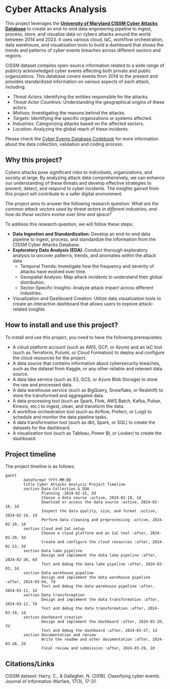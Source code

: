 # Cyber Attacks Analysis

This project leverages the [**University of Maryland CISSM Cyber Attacks Database**](https://cissm.liquifiedapps.com/) to create an end-to-end data engineering pipeline to ingest, process, store, and visualize data on cybers attacks around the world between 2014 and 2023. It uses various cloud, IaC, workflow orchestration, data warehouse, and visualization tools to build a dashboard that shows the trends and patterns of cyber events breaches across different sectors and regions.

CISSM dataset compiles open-source information related to a wide range of publicly acknowledged cyber events affecting both private and public organizations. This database covers events from 2014 to the present and provides standardized information on various aspects of each attack, including:

- *Threat Actors*: Identifying the entities responsible for the attacks.
- *Threat Actor Countries*: Understanding the geographical origins of these actors.
- *Motives*: Investigating the reasons behind the attacks.
- *Targets*: Identifying the specific organizations or systems affected.
- *Industries*: Categorizing attacks based on the affected sectors.
- *Location*: Analyzing the global reach of these incidents.

Please check the [Cyber Events Database Codebook](https://cissm.umd.edu/sites/default/files/2023-03/Cyber%20Events%20Database%20Codebook.pdf) for more information about the data collection, validation and coding process.


## Why this project?
Cybers attacks pose significant risks to individuals, organizations, and society at large. By analyzing attack data comprehensively, we can enhance our understanding of these threats and develop effective strategies to prevent, detect, and respond to cyber incidents. The insights gained from this project will contribute to a safer digital environment.

The project aims to answer the following research question: *What are the common attack vectors used by threat actors in different industries, and how do these vectors evolve over time and space?*

To address this research question, we will follow these steps:
- **Data Ingestion and Standardization**: Develop an end-to-end data pipeline to ingest, process, and standardize the information from the CISSM Cyber Attacks Database.
- **Exploratory Data Analysis (EDA)**: Conduct thorough exploratory analysis to uncover patterns, trends, and anomalies within the attack data
   - Temporal Trends: Investigate how the frequency and severity of attacks have evolved over time.
   - Geospatial Analysis: Map attack incidents to understand their global distribution.
   - Sector-Specific Insights: Analyze attack impact across different industries.
- Visualization and Dashboard Creation: Utilize data visualization tools to create an interactive dashboard that allows users to explore attack-related insights

## How to install and use this project?
To install and use this project, you need to have the following prerequisites:

- A cloud platform account (such as AWS, GCP, or Azure) and an IaC tool (such as Terraform, Pulumi, or Cloud Formation) to deploy and configure the cloud resources for the project.
- A data source that contains information about cybersecurity breaches, such as the dataset from Kaggle, or any other reliable and relevant data source.
- A data lake service (such as S3, GCS, or Azure Blob Storage) to store the raw and processed data.
- A data warehouse service (such as BigQuery, Snowflake, or Redshift) to store the transformed and aggregated data.
- A data processing tool (such as Spark, Flink, AWS Batch, Kafka, Pulsar, Kinesis, etc.) to ingest, clean, and transform the data.
- A workflow orchestration tool (such as Airflow, Prefect, or Luigi) to schedule and monitor the data pipeline tasks.
- A data transformation tool (such as dbt, Spark, or SQL) to create the datasets for the dashboard.
- A visualization tool (such as Tableau, Power BI, or Looker) to create the dashboard.


## Project timeline
The project timeline is as follows:

``` mermaid
gantt
        dateFormat YYYY-MM-DD
        title Cyber Attacks Analysis Project Timeline
        section Data Collection & EDA
                Planning :2024-02-15, 3d
                Choose a data source :active, 2024-02-18, 1d
                Download or access the data source :active, 2024-02-18, 1d
                Inspect the data quality, size, and format :active, 2024-02-19, 1d
                Perform data cleaning and preprocessing :active, 2024-02-19, 1d
        section Cloud and IaC setup
                Choose a cloud platform and an IaC tool :after, 2024-02-20, 3d
                Create and configure the cloud resources :after, 2024-02-23, 3d
        section Data lake pipeline
                Design and implement the data lake pipeline :after, 2024-02-26, 6d
                Test and debug the data lake pipeline :after, 2024-03-03, 1d
        section Data warehouse pipeline
                Design and implement the data warehouse pipeline :after, 2024-03-04, 7d
                Test and debug the data warehouse pipeline :after, 2024-03-11, 1d
        section Data transformation
                Design and implement the data transformation :after, 2024-03-12, 7d
                Test and debug the data transformation :after, 2024-03-19, 1d
        section Dashboard creation
                Design and implement the dashboard :after, 2024-03-20, 7d
                Test and debug the dashboard :after, 2024-03-27, 1d
        section Documentation and review
                Write the readme and other documentation :after, 2024-03-28, 2d
                Final review and submission :after, 2024-03-29, 2d

```
## Citations/Links
CISSM dataset: Harry, C., & Gallagher, N. (2018). Classifying cyber events. Journal of Information Warfare, 17(3), 17-31.
